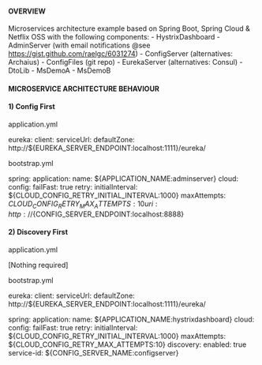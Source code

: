 #### OVERVIEW ####

Microservices architecture example based on Spring Boot, Spring Cloud & Netflix OSS with the following components:
    - HystrixDashboard
    - AdminServer (with email notifications @see https://gist.github.com/raelgc/6031274)
    - ConfigServer (alternatives: Archaius)
    - ConfigFiles (git repo)
    - EurekaServer (alternatives: Consul)
    - DtoLib
    - MsDemoA
    - MsDemoB

#### MICROSERVICE ARCHITECTURE BEHAVIOUR ####

#### 1) Config First ####

application.yml

eureka:
  client:
    serviceUrl:
      defaultZone: http://${EUREKA_SERVER_ENDPOINT:localhost:1111}/eureka/

bootstrap.yml

spring:
  application:
    name: ${APPLICATION_NAME:adminserver}
  cloud:
    config:
      failFast: true
      retry:
        initialInterval: ${CLOUD_CONFIG_RETRY_INITIAL_INTERVAL:1000}
        maxAttempts: ${CLOUD_CONFIG_RETRY_MAX_ATTEMPTS:10}
      uri: http://${CONFIG_SERVER_ENDPOINT:localhost:8888}

#### 2) Discovery First ####

application.yml

[Nothing required]

bootstrap.yml

eureka:
  client:
    serviceUrl:
      defaultZone: http://${EUREKA_SERVER_ENDPOINT:localhost:1111}/eureka/

spring:
  application:
    name: ${APPLICATION_NAME:hystrixdashboard}
  cloud:
    config:
      failFast: true
      retry:
        initialInterval: ${CLOUD_CONFIG_RETRY_INITIAL_INTERVAL:1000}
        maxAttempts: ${CLOUD_CONFIG_RETRY_MAX_ATTEMPTS:10}
      discovery:
        enabled: true
        service-id: ${CONFIG_SERVER_NAME:configserver}